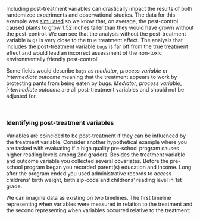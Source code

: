 Including post-treatment variables can drastically impact the results of both randomized experiments and observational studies. The data for this example was [simulated]() so we know that, on average, the pest-control caused plants to grow 1.52 inches taller than they would have grown without the pest-control. We can see that the analysis without the post-treatment variable `bugs` is very close to the true treatment effect. The analysis that includes the post-treatment variable `bugs` is far off from the true treatment effect and would lead an incorrect assessment of the non-toxic environmentally friendly pest-control!

Some fields would describe `bugs` as *mediator*, *process variable* or *intermediate outcome* meaning that the treatment appears to work by protecting pants from being eaten by bugs. *Mediator*, *process variable*, *intermediate outcome* are all post-treatment variables and should not be adjusted for.  

<br>

### Identifying post-treatment variables

Variables are coincided to be post-treatment if they can be influenced by the treatment variable. Consider another hypothetical example where you are tasked with evaluating if a high quality pre-school program causes higher reading levels among 2nd graders. Besides the treatment variable and outcome variable you collected several covariates. Before the pre-school program began you recorded parent(s) education and income. Long after the program ended you used administrative records to access childrens' birth weight, birth zip-code and childrens' reading level in 1st grade.

We can imagine data as existing on two timelines. The first timeline representing when variables were measured in relation to the treatment and the second representing when variables occurred relative to the treatment: 

